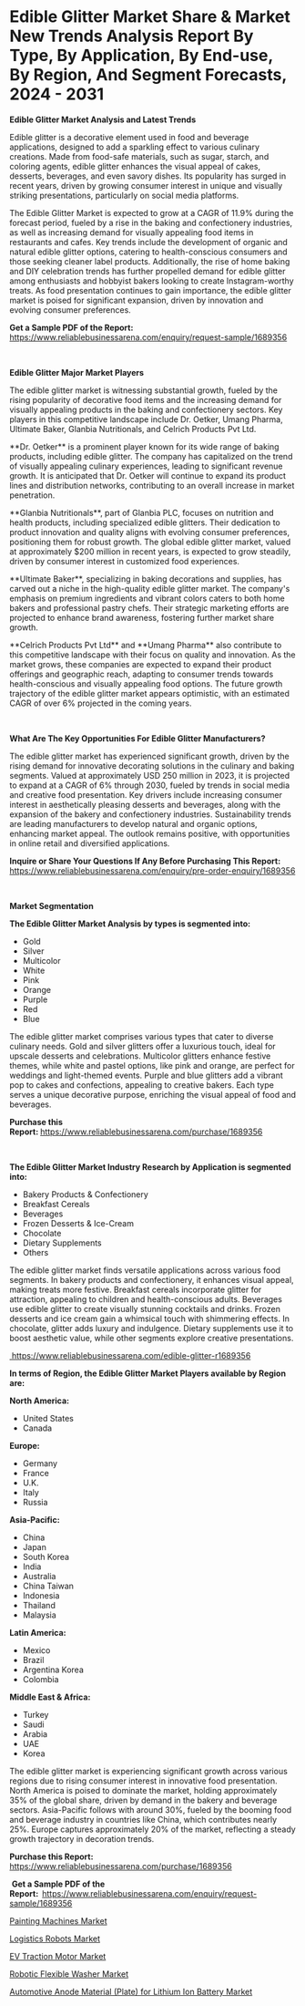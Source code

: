 <p><h1>Edible Glitter Market Share & Market New Trends Analysis Report By Type, By Application, By End-use, By Region, And Segment Forecasts, 2024 - 2031</h1></p><p><strong>Edible Glitter Market Analysis and Latest Trends</strong></p>
<p><p>Edible glitter is a decorative element used in food and beverage applications, designed to add a sparkling effect to various culinary creations. Made from food-safe materials, such as sugar, starch, and coloring agents, edible glitter enhances the visual appeal of cakes, desserts, beverages, and even savory dishes. Its popularity has surged in recent years, driven by growing consumer interest in unique and visually striking presentations, particularly on social media platforms.</p><p>The Edible Glitter Market is expected to grow at a CAGR of 11.9% during the forecast period, fueled by a rise in the baking and confectionery industries, as well as increasing demand for visually appealing food items in restaurants and cafes. Key trends include the development of organic and natural edible glitter options, catering to health-conscious consumers and those seeking cleaner label products. Additionally, the rise of home baking and DIY celebration trends has further propelled demand for edible glitter among enthusiasts and hobbyist bakers looking to create Instagram-worthy treats. As food presentation continues to gain importance, the edible glitter market is poised for significant expansion, driven by innovation and evolving consumer preferences.</p></p>
<p><strong>Get a Sample PDF of the Report:&nbsp;</strong> <a href="https://www.reliablebusinessarena.com/enquiry/request-sample/1689356?utm_campaign=1552&utm_medium=2&utm_source=Github&utm_content=ia&utm_term=19102024&utm_id=edible-glitter">https://www.reliablebusinessarena.com/enquiry/request-sample/1689356</a></p>
<p>&nbsp;</p>
<p><strong>Edible Glitter Major Market Players</strong></p>
<p><p>The edible glitter market is witnessing substantial growth, fueled by the rising popularity of decorative food items and the increasing demand for visually appealing products in the baking and confectionery sectors. Key players in this competitive landscape include Dr. Oetker, Umang Pharma, Ultimate Baker, Glanbia Nutritionals, and Celrich Products Pvt Ltd.</p><p>**Dr. Oetker** is a prominent player known for its wide range of baking products, including edible glitter. The company has capitalized on the trend of visually appealing culinary experiences, leading to significant revenue growth. It is anticipated that Dr. Oetker will continue to expand its product lines and distribution networks, contributing to an overall increase in market penetration.</p><p>**Glanbia Nutritionals**, part of Glanbia PLC, focuses on nutrition and health products, including specialized edible glitters. Their dedication to product innovation and quality aligns with evolving consumer preferences, positioning them for robust growth. The global edible glitter market, valued at approximately $200 million in recent years, is expected to grow steadily, driven by consumer interest in customized food experiences.</p><p>**Ultimate Baker**, specializing in baking decorations and supplies, has carved out a niche in the high-quality edible glitter market. The company's emphasis on premium ingredients and vibrant colors caters to both home bakers and professional pastry chefs. Their strategic marketing efforts are projected to enhance brand awareness, fostering further market share growth.</p><p>**Celrich Products Pvt Ltd** and **Umang Pharma** also contribute to this competitive landscape with their focus on quality and innovation. As the market grows, these companies are expected to expand their product offerings and geographic reach, adapting to consumer trends towards health-conscious and visually appealing food options. The future growth trajectory of the edible glitter market appears optimistic, with an estimated CAGR of over 6% projected in the coming years.</p></p>
<p>&nbsp;</p>
<p><strong>What Are The Key Opportunities For Edible Glitter Manufacturers?</strong></p>
<p><p>The edible glitter market has experienced significant growth, driven by the rising demand for innovative decorating solutions in the culinary and baking segments. Valued at approximately USD 250 million in 2023, it is projected to expand at a CAGR of 6% through 2030, fueled by trends in social media and creative food presentation. Key drivers include increasing consumer interest in aesthetically pleasing desserts and beverages, along with the expansion of the bakery and confectionery industries. Sustainability trends are leading manufacturers to develop natural and organic options, enhancing market appeal. The outlook remains positive, with opportunities in online retail and diversified applications.</p></p>
<p><strong>Inquire or Share Your Questions If Any Before Purchasing This Report:</strong> <a href="https://www.reliablebusinessarena.com/enquiry/pre-order-enquiry/1689356?utm_campaign=1552&utm_medium=2&utm_source=Github&utm_content=ia&utm_term=19102024&utm_id=edible-glitter">https://www.reliablebusinessarena.com/enquiry/pre-order-enquiry/1689356</a></p>
<p>&nbsp;</p>
<p><strong>Market Segmentation</strong></p>
<p><strong>The Edible Glitter Market Analysis by types is segmented into:</strong></p>
<p><ul><li>Gold</li><li>Silver</li><li>Multicolor</li><li>White</li><li>Pink</li><li>Orange</li><li>Purple</li><li>Red</li><li>Blue</li></ul></p>
<p><p>The edible glitter market comprises various types that cater to diverse culinary needs. Gold and silver glitters offer a luxurious touch, ideal for upscale desserts and celebrations. Multicolor glitters enhance festive themes, while white and pastel options, like pink and orange, are perfect for weddings and light-themed events. Purple and blue glitters add a vibrant pop to cakes and confections, appealing to creative bakers. Each type serves a unique decorative purpose, enriching the visual appeal of food and beverages.</p></p>
<p><strong>Purchase this Report:&nbsp;</strong><a href="https://www.reliablebusinessarena.com/purchase/1689356?utm_campaign=1552&utm_medium=2&utm_source=Github&utm_content=ia&utm_term=19102024&utm_id=edible-glitter">https://www.reliablebusinessarena.com/purchase/1689356</a></p>
<p>&nbsp;</p>
<p><strong>The Edible Glitter Market Industry Research by Application is segmented into:</strong></p>
<p><ul><li>Bakery Products & Confectionery</li><li>Breakfast Cereals</li><li>Beverages</li><li>Frozen Desserts & Ice-Cream</li><li>Chocolate</li><li>Dietary Supplements</li><li>Others</li></ul></p>
<p><p>The edible glitter market finds versatile applications across various food segments. In bakery products and confectionery, it enhances visual appeal, making treats more festive. Breakfast cereals incorporate glitter for attraction, appealing to children and health-conscious adults. Beverages use edible glitter to create visually stunning cocktails and drinks. Frozen desserts and ice cream gain a whimsical touch with shimmering effects. In chocolate, glitter adds luxury and indulgence. Dietary supplements use it to boost aesthetic value, while other segments explore creative presentations.</p></p>
<p><a href="https://www.reliablebusinessarena.com/edible-glitter-r1689356?utm_campaign=1552&utm_medium=2&utm_source=Github&utm_content=ia&utm_term=19102024&utm_id=edible-glitter">&nbsp;https://www.reliablebusinessarena.com/edible-glitter-r1689356</a></p>
<p><strong>In terms of Region, the Edible Glitter Market Players available by Region are:</strong></p>
<p>
    <p> <strong> North America: </strong>
        <ul>
            <li>United States</li>
            <li>Canada</li>
        </ul>
        </p> 
    <p> <strong> Europe: </strong>
        <ul>
            <li>Germany</li>
            <li>France</li>
            <li>U.K.</li>
            <li>Italy</li>
            <li>Russia</li>
        </ul>
        </p> 
    <p> <strong> Asia-Pacific: </strong>
        <ul>
            <li>China</li>
            <li>Japan</li>
            <li>South Korea</li>
            <li>India</li>
            <li>Australia</li>
            <li>China Taiwan</li>
            <li>Indonesia</li>
            <li>Thailand</li>
            <li>Malaysia</li>
        </ul>
        </p> 
    <p> <strong> Latin America: </strong>
        <ul>
            <li>Mexico</li>
            <li>Brazil</li>
            <li>Argentina Korea</li>
            <li>Colombia</li>
        </ul>
        </p> 
    <p> <strong> Middle East & Africa: </strong>
        <ul>
            <li>Turkey</li>
            <li>Saudi</li>
            <li>Arabia</li>
            <li>UAE</li>
            <li>Korea</li>
        </ul>
    </p>
    </p>
<p><p>The edible glitter market is experiencing significant growth across various regions due to rising consumer interest in innovative food presentation. North America is poised to dominate the market, holding approximately 35% of the global share, driven by demand in the bakery and beverage sectors. Asia-Pacific follows with around 30%, fueled by the booming food and beverage industry in countries like China, which contributes nearly 25%. Europe captures approximately 20% of the market, reflecting a steady growth trajectory in decoration trends.</p></p>
<p><strong>Purchase this Report: </strong><a href="https://www.reliablebusinessarena.com/purchase/1689356?utm_campaign=1552&utm_medium=2&utm_source=Github&utm_content=ia&utm_term=19102024&utm_id=edible-glitter">https://www.reliablebusinessarena.com/purchase/1689356</a></p>
<p>&nbsp;<strong>Get a Sample PDF of the Report:&nbsp;&nbsp;</strong><a href="https://www.reliablebusinessarena.com/enquiry/request-sample/1689356?utm_campaign=1552&utm_medium=2&utm_source=Github&utm_content=ia&utm_term=19102024&utm_id=edible-glitter">https://www.reliablebusinessarena.com/enquiry/request-sample/1689356</a></p>
<p><strong></strong></p>
<p><p><a href="https://www.linkedin.com/pulse/regional-adaptations-global-painting-machines-market-trends-overview-l1bnf?utm_campaign=1552&utm_medium=2&utm_source=Github&utm_content=ia&utm_term=19102024&utm_id=edible-glitter">Painting Machines Market</a></p><p><a href="https://www.linkedin.com/pulse/global-logistics-robots-market-trends-innovations-forward-looking-gjgcf?utm_campaign=1552&utm_medium=2&utm_source=Github&utm_content=ia&utm_term=19102024&utm_id=edible-glitter">Logistics Robots Market</a></p><p><a href="https://www.linkedin.com/pulse/decoding-ev-traction-motor-industry-dynamics-strategic-imperatives-khxdf?utm_campaign=1552&utm_medium=2&utm_source=Github&utm_content=ia&utm_term=19102024&utm_id=edible-glitter">EV Traction Motor Market</a></p><p><a href="https://www.linkedin.com/pulse/robotic-flexible-washer-market-strategic-insights-product-6kj3f?utm_campaign=1552&utm_medium=2&utm_source=Github&utm_content=ia&utm_term=19102024&utm_id=edible-glitter">Robotic Flexible Washer Market</a></p><p><a href="https://github.com/MarciaRunte/Market-Research-Report-List-1/blob/main/automotive-anode-material-plate-for-lithium-ion-battery-market.md?utm_campaign=1552&utm_medium=2&utm_source=Github&utm_content=ia&utm_term=19102024&utm_id=edible-glitter">Automotive Anode Material (Plate) for Lithium Ion Battery Market</a></p></p>